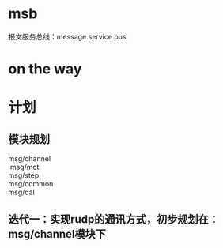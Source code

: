 # msb
报文服务总线：message service bus

# on the way

# 计划

## 模块规划
  msg/channel<br>
  msg/mct<br>
  msg/step<br>
  msg/common<br>
  msg/dal<br>

## 迭代一：实现rudp的通讯方式，初步规划在：msg/channel模块下

